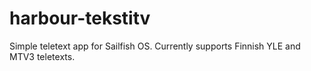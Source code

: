 # harbour-tekstitv
Simple teletext app for Sailfish OS. Currently supports Finnish YLE and MTV3 teletexts.
